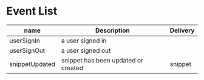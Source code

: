 # Event List

|name|Description|Delivery|
|----|----|----|
|userSignIn|a user signed in||
|userSignOut|a user signed out||
|snippetUpdated|snippet has been updated or created|snippet|
